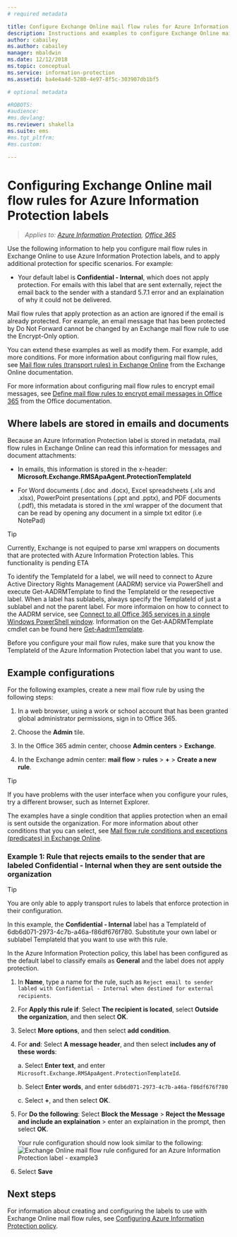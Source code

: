 ```yaml
---
# required metadata

title: Configure Exchange Online mail flow rules for Azure Information Protection labels
description: Instructions and examples to configure Exchange Online mail flow rules for Azure Information Protection labels.
author: cabailey
ms.author: cabailey
manager: mbaldwin
ms.date: 12/12/2018
ms.topic: conceptual
ms.service: information-protection
ms.assetid: ba4e4a4d-5280-4e97-8f5c-303907db1bf5

# optional metadata

#ROBOTS:
#audience:
#ms.devlang:
ms.reviewer: shakella
ms.suite: ems
#ms.tgt_pltfrm:
#ms.custom:

---
```


# Configuring Exchange Online mail flow rules for Azure Information Protection labels

>*Applies to: [Azure Information Protection](https://azure.microsoft.com/pricing/details/information-protection), [Office 365](https://download.microsoft.com/download/E/C/F/ECF42E71-4EC0-48FF-AA00-577AC14D5B5C/Azure_Information_Protection_licensing_datasheet_EN-US.pdf)*

Use the following information to help you configure mail flow rules in Exchange Online to use Azure Information Protection labels, and to apply additional protection for specific scenarios. For example:

- Your default label is **Confidential - Internal**, which does not apply protection. For emails with this label that are sent externally, reject the email back to the sender with a standard 5.7.1 error and an explaination of why it could not be delivered.

Mail flow rules that apply protection as an action are ignored if the email is already protected. For example, an email message that has been protected by Do Not Forward cannot be changed by an Exchange mail flow rule to use the Encrypt-Only option.  

You can extend these examples as well as modify them. For example, add more conditions. For more information about configuring mail flow rules, see [Mail flow rules (transport rules) in Exchange Online](https://technet.microsoft.com/library/jj919238(v=exchg.150).aspx) from the Exchange Online documentation.

For more information about configuring mail flow rules to encrypt email messages, see [Define mail flow rules to encrypt email messages in Office 365](https://support.office.com/article/define-mail-flow-rules-to-encrypt-email-messages-in-office-365-9b7daf19-d5f2-415b-bc43-a0f5f4a585e8) from the Office documentation. 

## Where labels are stored in emails and documents

Because an Azure Information Protection label is stored in metadata, mail flow rules in Exchange Online can read this information for messages and document attachments:

- In emails, this information is stored in the x-header: **Microsoft.Exchange.RMSApaAgent.ProtectionTemplateId** 

- For Word documents (.doc and .docx), Excel spreadsheets (.xls and .xlsx), PowerPoint presentations (.ppt and .pptx), and PDF documents (.pdf), this metadata is stored in the xml wrapper of the document that can be read by opening any document in a simple txt editor (i.e NotePad) 

> [!TIP]
> Currently, Exchange is not equiped to parse xml wrappers on documents that are protected with Azure Information Protection lables. This functionality is pending ETA 

To identify the TemplateId for a label, we will need to connect to Azure Active Directory Rights Management (AADRM) service via PowerShell and execute Get-AADRMTemplate to find the TemplateId or the resepective label. When a label has sublabels, always specify the TemplateId of just a sublabel and not the parent label. For more informaion on how to connect to the AADRM service, see [Connect to all Office 365 services in a single Windows PowerShell window](https://docs.microsoft.com/en-us/office365/enterprise/powershell/connect-to-all-office-365-services-in-a-single-windows-powershell-window). Information on the Get-AADRMTemplate cmdlet can be found here [Get-AadrmTemplate](https://docs.microsoft.com/en-us/powershell/module/aadrm/get-aadrmtemplate?view=azureipps).

Before you configure your mail flow rules, make sure that you know the TemplateId of the Azure Information Protection label that you want to use.

## Example configurations

For the following examples, create a new mail flow rule by using the following steps:

1. In a web browser, using a work or school account that has been granted global administrator permissions, sign in to Office 365. 

2. Choose the **Admin** tile.

3. In the Office 365 admin center, choose **Admin centers** > **Exchange**.

4. In the Exchange admin center: **mail flow** > **rules** > **+** > **Create a new rule**. 

> [!TIP]
> If you have problems with the user interface when you configure your rules, try a different browser, such as Internet Explorer.

The examples have a single condition that applies protection when an email is sent outside the organization. For more information about other conditions that you can select, see [Mail flow rule conditions and exceptions (predicates) in Exchange Online](https://technet.microsoft.com/library/jj919235(v=exchg.150).aspx).


### Example 1: Rule that rejects emails to the sender that are labeled **Confidential - Internal** when they are sent outside the organization
> [!TIP]
> You are only able to apply transport rules to labels that enforce protection in their configuration. 

In this example, the **Confidential - Internal** label has a TemplateId of 6db6d071-2973-4c7b-a46a-f86df676f780. Substitute your own label or sublabel TemplateId that you want to use with this rule. 

In the Azure Information Protection policy, this label has been configured as the default label to classify emails as **General** and the label does not apply protection. 

1. In **Name**, type a name for the rule, such as `Reject email to sender labled with Confidential - Internal when destined for external recipients`.
 
2. For **Apply this rule if**: Select **The recipient is located**, select **Outside the organization**, and then select **OK**.

3. Select **More options**, and then select **add condition**.
 
4. For **and**: Select **A message header**, and then select **includes any of these words**:
     
    a. Select **Enter text**, and enter `Microsoft.Exchange.RMSApaAgent.ProtectionTemplateId`.
     
    b. Select **Enter words**, and enter `6db6d071-2973-4c7b-a46a-f86df676f780`
    
    c. Select **+**, and then select **OK**.

5. For **Do the following**: Select **Block the Message** > **Reject the Message and include an explaination** > enter an explaination in the prompt, then select **OK**.
    
    Your rule configuration should now look similar to the following:
    ![Exchange Online mail flow rule configured for an Azure Information Protection label - example3](./media/aip-exo-rule-ex3.png)

7. Select **Save** 


## Next steps

For information about creating and configuring the labels to use with Exchange Online mail flow rules, see [Configuring Azure Information Protection policy](configure-policy.md).


